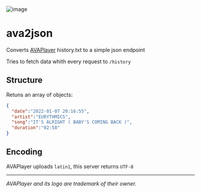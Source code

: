 ![image](https://user-images.githubusercontent.com/26873/148603037-c3eee0eb-8f0c-4b92-8880-6f03fda7f1ca.png)

# ava2json
Converts [AVAPlayer](https://www.avaplayer.com/website/) history.txt to a simple json endpoint

Tries to fetch data whith every request to `/history`

## Structure

Retuns an array of objects:

```json
{
  "date":"2022-01-07 20:16:55",
  "artist":"EURYTHMICS",
  "song":"IT'S ALRIGHT ( BABY'S COMING BACK )",
  "duration":"02:58"
}
```

## Encoding
AVAPlayer uploads `latin1`, this server returns `UTF-8`

---

_AVAPlayer and its logo are trademark of their owner._
